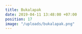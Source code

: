 ```yaml
---
title: Bukalapak
date: 2019-04-11 13:48:00 +07:00
position: 17
image: "/uploads/bukalapak.png"
---
```


